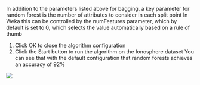 In addition to the parameters listed above for bagging, a key parameter for random forest
is the number of attributes to consider in each split point In Weka this can be controlled by
the numFeatures parameter, which by default is set to 0, which selects the value automatically
based on a rule of thumb
1. Click OK to close the algorithm configuration
2. Click the Start button to run the algorithm on the Ionosphere dataset
You can see that with the default configuration that random forests achieves an accuracy of
92%

![](https://github.com/fenago/katacoda-scenarios/raw/master/machine-learning-mastery-weka/machine-learning-mastery-weka-chapter-19/steps/images/104.png)